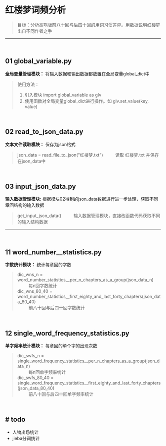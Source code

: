 # 红楼梦词频分析

> 目标：分析高鹗版前八十回与后四十回的用词习惯差异。用数据说明红楼梦出自不同作者之手

---

&nbsp;

## 01 global_variable.py

**全局变量管理模块：** 将输入数据和输出数据都放置在全局变量global_dict中

> 使用方法：
>1. 引入模块 import global_variable as glv
>2. 使用函数对全局变量global_dict进行操作。如 glv.set_value(key, value)

&nbsp;

## 02 read_to_json_data.py

**文本文件读取模块：** 保存为json格式

> json_data = read_file_to_json("红楼梦.txt") &emsp; &emsp; 读取 红楼梦.txt 并保存在json_data中

&nbsp;

## 03 input_json_data.py

**输入数据管理模块:** 根据模块02得到的json_data数据进行进一步处理，获取不同章回结构的输入数据
> get_input_json_data() &emsp; &emsp; 输入数据管理模块，直接改函数代码获取不同的输入结构数据

---

&nbsp;

## 11 word_number__statistics.py

**字数统计模块：** 统计每章回的字数
> dic_wns_n = word_number_statistics__per_n_chapters_as_a_group(json_data_n)  
> &emsp; &emsp; 每n回字数统计  
> dic_wns_80_40 = word_number_statistics__first_eighty_and_last_forty_chapters(json_data_80_40)  
> &emsp; &emsp; 前八十回与后四十回字数统计

&nbsp;

## 12 single_word_frequency_statistics.py

**单字频率统计模块：** 每章回的单个字的出现次数
> dic_swfs_n = single_word_frequency_statistics__per_n_chapters_as_a_group(json_data_n)  
> &emsp; &emsp; 每n回单字频率统计  
> dic_swfs_80_40 = single_word_frequency_statistics__first_eighty_and_last_forty_chapters(json_data_80_40)    
> &emsp; &emsp; 前八十回与后四十回单字频率统计

&nbsp;

## # todo

- 人物出场统计
- jieba分词统计
